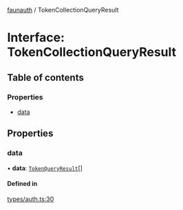 [faunauth](../index.md) / TokenCollectionQueryResult

# Interface: TokenCollectionQueryResult

## Table of contents

### Properties

- [data](TokenCollectionQueryResult.md#data)

## Properties

### data

• **data**: [`TokenQueryResult`](TokenQueryResult.md)[]

#### Defined in

[types/auth.ts:30](https://github.com/alexnitta/faunauth/blob/2e19c33/src/types/auth.ts#L30)
